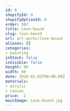 ```yaml
---
id: 8
shopifyId: 0
shopifyOptionId: 0
order: 587
title: Love-bound
slug: love-bound
url: art-works/love-bound
aliases: []
categories:
- painting
inStock: false
isVisible: false
height: 90
width: 60
date: 2016-01-01T00:00:00Z
materials:
- acrylic
- canvas
price: -1
mainImage: Love-bound.jpg
---
```


